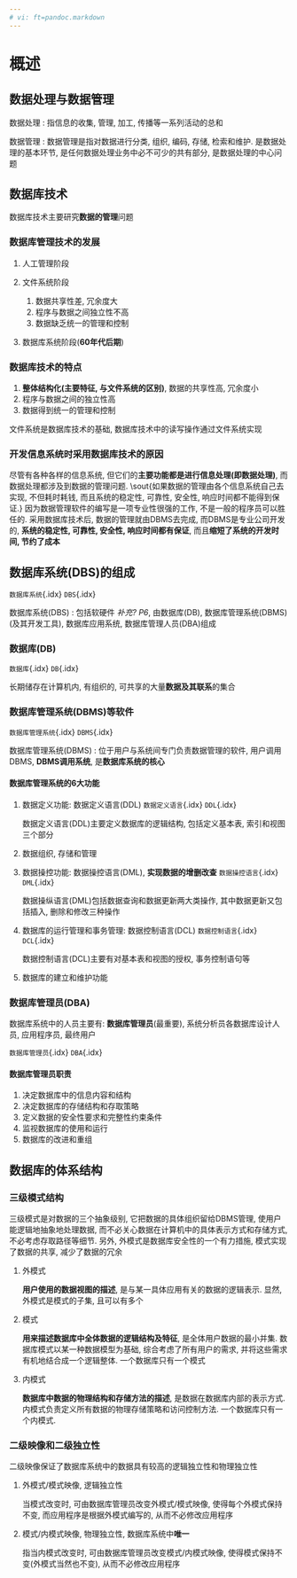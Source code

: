 ```yaml
---
# vi: ft=pandoc.markdown
---
```


# 概述

## 数据处理与数据管理

数据处理
: 指信息的收集, 管理, 加工, 传播等一系列活动的总和

数据管理
: 数据管理是指对数据进行分类, 组织, 编码, 存储, 检索和维护. 是数据处理的基本环节, 是任何数据处理业务中必不可少的共有部分, 是数据处理的中心问题

## 数据库技术

数据库技术主要研究**数据的管理**问题

### 数据库管理技术的发展

1. 人工管理阶段
1. 文件系统阶段

    1. 数据共享性差, 冗余度大
    1. 程序与数据之间独立性不高
    1. 数据缺乏统一的管理和控制

1. 数据库系统阶段(**60年代后期**)

### 数据库技术的特点

1. **整体结构化(主要特征, 与文件系统的区别)**, 数据的共享性高, 冗余度小
1. 程序与数据之间的独立性高
1. 数据得到统一的管理和控制

文件系统是数据库技术的基础, 数据库技术中的读写操作通过文件系统实现

### 开发信息系统时采用数据库技术的原因

尽管有各种各样的信息系统, 但它们的**主要功能都是进行信息处理(即数据处理)**, 而数据处理都涉及到数据的管理问题. \sout{如果数据的管理由各个信息系统自己去实现, 不但耗时耗钱, 而且系统的稳定性, 可靠性, 安全性, 响应时间都不能得到保证.} 因为数据管理软件的编写是一项专业性很强的工作, 不是一般的程序员可以胜任的. 采用数据库技术后, 数据的管理就由DBMS去完成, 而DBMS是专业公司开发的, **系统的稳定性, 可靠性, 安全性, 响应时间都有保证**, 而且**缩短了系统的开发时间, 节约了成本**

## 数据库系统(DBS)的组成

`数据库系统`{.idx}
`DBS`{.idx}

数据库系统(DBS)
: 包括软硬件 *补充? P6*, 由数据库(DB), 数据库管理系统(DBMS)(及其开发工具), 数据库应用系统, 数据库管理人员(DBA)组成

### 数据库(DB)

`数据库`{.idx}
`DB`{.idx}

长期储存在计算机内, 有组织的, 可共享的大量**数据及其联系**的集合

### 数据库管理系统(DBMS)等软件

`数据库管理系统`{.idx}
`DBMS`{.idx}

数据库管理系统(DBMS)
: 位于用户与系统间专门负责数据管理的软件, 用户调用DBMS, **DBMS调用系统**, 是**数据库系统的核心**

#### 数据库管理系统的6大功能

1. 数据定义功能: 数据定义语言(DDL) `数据定义语言`{.idx} `DDL`{.idx}

    数据定义语言(DDL)主要定义数据库的逻辑结构, 包括定义基本表, 索引和视图三个部分

1. 数据组织, 存储和管理
1. 数据操控功能: 数据操控语言(DML), **实现数据的增删改查** `数据操控语言`{.idx} `DML`{.idx}

    数据操纵语言(DML)包括数据查询和数据更新两大类操作, 其中数据更新又包括插入, 删除和修改三种操作

1. 数据库的运行管理和事务管理: 数据控制语言(DCL) `数据控制语言`{.idx} `DCL`{.idx}

    数据控制语言(DCL)主要有对基本表和视图的授权, 事务控制语句等

1. 数据库的建立和维护功能

### 数据库管理员(DBA)

数据库系统中的人员主要有: **数据库管理员**(最重要), 系统分析员各数据库设计人员, 应用程序员, 最终用户

`数据库管理员`{.idx}
`DBA`{.idx}

#### 数据库管理员职责

1. 决定数据库中的信息内容和结构
1. 决定数据库的存储结构和存取策略
1. 定义数据的安全性要求和完整性约束条件
1. 监视数据库的使用和运行
1. 数据库的改进和重组

## 数据库的体系结构

### 三级模式结构

三级模式是对数据的三个抽象级别, 它把数据的具体组织留给DBMS管理, 使用户能逻辑地抽象地处理数据, 而不必关心数据在计算机中的具体表示方式和存储方式, 不必考虑存取路径等细节. 另外, 外模式是数据库安全性的一个有力措施, 模式实现了数据的共享, 减少了数据的冗余

1. 外模式

    **用户使用的数据视图的描述**, 是与某一具体应用有关的数据的逻辑表示. 显然, 外模式是模式的子集, 且可以有多个

1. 模式

    **用来描述数据库中全体数据的逻辑结构及特征**, 是全体用户数据的最小并集. 数据库模式以某一种数据模型为基础, 综合考虑了所有用户的需求, 并将这些需求有机地结合成一个逻辑整体. 一个数据库只有一个模式

1. 内模式

    **数据库中数据的物理结构和存储方法的描述**, 是数据在数据库内部的表示方式. 内模式负责定义所有数据的物理存储策略和访问控制方法. 一个数据库只有一个内模式. 

### 二级映像和二级独立性

二级映像保证了数据库系统中的数据具有较高的逻辑独立性和物理独立性

1. 外模式/模式映像, 逻辑独立性

    当模式改变时, 可由数据库管理员改变外模式/模式映像, 使得每个外模式保持不变, 而应用程序是根据外模式编写的, 从而不必修改应用程序

1. 模式/内模式映像, 物理独立性, 数据库系统中**唯一**

    指当内模式改变时, 可由数据库管理员改变模式/内模式映像, 使得模式保持不变(外模式当然也不变), 从而不必修改应用程序
